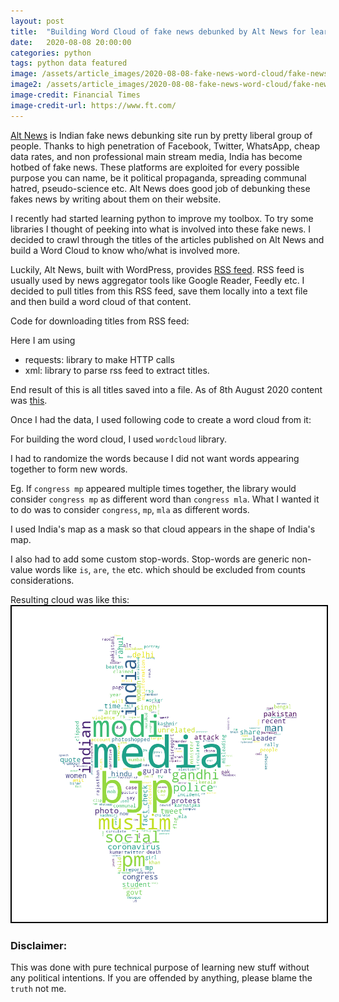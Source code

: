 ```yaml
---
layout: post
title:  "Building Word Cloud of fake news debunked by Alt News for learning Python"
date:   2020-08-08 20:00:00
categories: python
tags: python data featured
image: /assets/article_images/2020-08-08-fake-news-word-cloud/fake-news.jfif
image2: /assets/article_images/2020-08-08-fake-news-word-cloud/fake-news.jfif
image-credit: Financial Times
image-credit-url: https://www.ft.com/
---
```

[Alt News](https://www.altnews.in/) is Indian fake news debunking site run by pretty liberal group of people. Thanks to high penetration of Facebook, Twitter, WhatsApp, cheap data rates, and non professional main stream media, India has become hotbed of fake news. These platforms are exploited for every possible purpose you can name, be it political propaganda, spreading communal hatred, pseudo-science etc.
Alt News does good job of debunking these fakes news by writing about them on their website. 

I recently had started learning python to improve my toolbox. To try some libraries I thought of peeking into what is involved into these fake news. 
I decided to crawl through the titles of the articles published on Alt News and build a Word Cloud to know who/what is involved more. 

Luckily, Alt News, built with WordPress, provides [RSS feed](https://www.altnews.in/feed/). RSS feed is usually used by news aggregator tools like Google Reader, Feedly etc. I decided to pull titles from this RSS feed, save them locally into a text file and then build a word cloud of that content.

Code for downloading titles from RSS feed:

<script src="https://gist-it.appspot.com/https://github.com/injulkarnilesh/python_tryout/blob/master/alt-news/alt-news.py"></script>

Here I am using
* requests: library to make HTTP calls
* xml: library to parse rss feed to extract titles.

End result of this is all titles saved into a file. As of 8th August 2020 content was [this](https://raw.githubusercontent.com/injulkarnilesh/python_tryout/master/alt-news/alt.txt).

Once I had the data, I used following code to create a word cloud from it:

<script src="https://gist-it.appspot.com/https://github.com/injulkarnilesh/python_tryout/blob/master/alt-news/cloud.py"></script>

For building the word cloud, I used `wordcloud` library.

I had to randomize the words because I did not want words appearing together to form new words.

Eg. If `congress mp` appeared multiple times together, the library would consider `congress mp` as different word than `congress mla`. What I wanted it to do was to consider `congress`, `mp`, `mla` as different words.

I used India's map as a mask so that cloud appears in the shape of India's map.

I also had to add some custom stop-words. Stop-words are generic non-value words like `is`, `are`, `the` etc. which should be excluded from counts considerations.

Resulting cloud was like this:
<img style="border: 2px solid black;" alt="Word Cloud" 
src="https://raw.githubusercontent.com/injulkarnilesh/python_tryout/master/alt-news/wordcloud-india.png"/>


### Disclaimer:
This was done with pure technical purpose of learning new stuff without any political intentions.
If you are offended by anything, please blame the `truth` not me.
